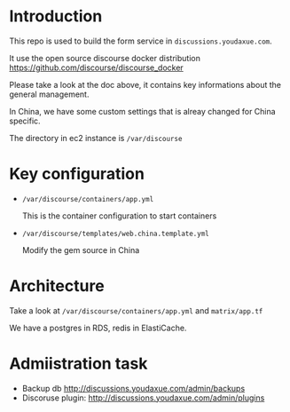 # Introduction

This repo is used to build the form service in `discussions.youdaxue.com`.

It use the open source discourse docker distribution https://github.com/discourse/discourse_docker

Please take a look at the doc above, it contains key informations about the general management.

In China, we have some custom settings that is alreay changed for China specific.

The directory in ec2 instance is `/var/discourse`

# Key configuration

- `/var/discourse/containers/app.yml`

    This is the container configuration to start containers



- `/var/discourse/templates/web.china.template.yml`

   Modify the gem source in China


 # Architecture

 Take a look at `/var/discourse/containers/app.yml` and `matrix/app.tf`

 We have a postgres in RDS, redis in ElastiCache.


# Admiistration task

- Backup db http://discussions.youdaxue.com/admin/backups
- Discoruse plugin: http://discussions.youdaxue.com/admin/plugins
